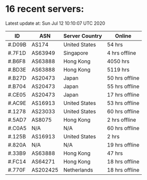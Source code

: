 # 16 recent servers:

Latest update at: Sun Jul 12 10:10:07 UTC 2020

| ID | ASN | Server Country | Online |
| -- | --- | -------------- | ------ |
| #.D09B | AS174 | United States | 54 hrs |
| #.7F1D | AS63949 | Singapore | 4 hrs offline |
| #.B6F8 | AS63888 | Hong Kong | 4050 hrs |
| #.BD3E | AS63888 | Hong Kong | 5119 hrs |
| #.B27D | AS20473 | Japan | 50 hrs offline |
| #.B704 | AS20473 | Japan | 55 hrs offline |
| #.CE05 | AS20473 | Japan | 17 hrs offline |
| #.AC9E | AS16913 | United States | 53 hrs offline |
| #.1278 | AS23033 | United States | 60 hrs offline |
| #.5AD7 | AS8075 | Hong Kong | 2 hrs offline |
| #.C0A5 | N/A | N/A | 60 hrs offline |
| #.125B | AS16913 | United States | 2 hrs |
| #.820A | N/A | N/A | 19 hrs offline |
| #.33B9 | AS63888 | Hong Kong | 47 hrs |
| #.FC14 | AS64271 | Hong Kong | 18 hrs offline |
| #.770F | AS202425 | Netherlands | 18 hrs offline |

